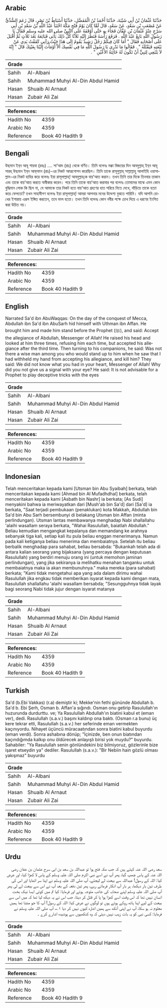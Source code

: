 ## Arabic


<div dir="rtl" lang="ar" style={{fontSize:'larger',backgroundColor:'#f8f9fa',padding:20}}>
حَدَّثَنَا عُثْمَانُ بْنُ أَبِي شَيْبَةَ، حَدَّثَنَا أَحْمَدُ بْنُ الْمُفَضَّلِ، حَدَّثَنَا أَسْبَاطُ بْنُ نَصْرٍ، قَالَ زَعَمَ السُّدِّيُّ عَنْ مُصْعَبِ بْنِ سَعْدٍ، عَنْ سَعْدٍ، قَالَ لَمَّا كَانَ يَوْمُ فَتْحِ مَكَّةَ اخْتَبَأَ عَبْدُ اللَّهِ بْنُ سَعْدِ بْنِ أَبِي سَرْحٍ عِنْدَ عُثْمَانَ بْنِ عَفَّانَ فَجَاءَ بِهِ حَتَّى أَوْقَفَهُ عَلَى النَّبِيِّ صلى الله عليه وسلم فَقَالَ يَا رَسُولَ اللَّهِ بَايِعْ عَبْدَ اللَّهِ ‏.‏ فَرَفَعَ رَأْسَهُ فَنَظَرَ إِلَيْهِ ثَلاَثًا كُلُّ ذَلِكَ يَأْبَى فَبَايَعَهُ بَعْدَ ثَلاَثٍ ثُمَّ أَقْبَلَ عَلَى أَصْحَابِهِ فَقَالَ ‏"‏ أَمَا كَانَ فِيكُمْ رَجُلٌ رَشِيدٌ يَقُومُ إِلَى هَذَا حَيْثُ رَآنِي كَفَفْتُ يَدِي عَنْ بَيْعَتِهِ فَيَقْتُلَهُ ‏"‏ ‏.‏ فَقَالُوا مَا نَدْرِي يَا رَسُولَ اللَّهِ مَا فِي نَفْسِكَ أَلاَّ أَوْمَأْتَ إِلَيْنَا بِعَيْنِكَ قَالَ ‏"‏ إِنَّهُ لاَ يَنْبَغِي لِنَبِيٍّ أَنْ تَكُونَ لَهُ خَائِنَةُ الأَعْيُنِ ‏"‏ ‏.‏
</div>
<div style={{backgroundColor:'#f8f9fa',padding:20, marginBottom: 10}}><table> <thead> <tr> <th>Grade</th> <th></th> </tr> </thead> <tbody> <tr><td>Sahih</td><td>Al-Albani</td></tr><tr><td>Sahih</td><td>Muhammad Muhyi Al-Din Abdul Hamid</td></tr><tr><td>Hasan</td><td>Shuaib Al Arnaut</td></tr><tr><td>Hasan</td><td>Zubair Ali Zai</td></tr></tbody></table><table> <thead> <tr> <th>References:</th> <th></th> </tr> </thead> <tbody><tr><td>Hadith No</td><td>4359</td></tr><tr><td>Arabic No</td><td>4359</td></tr><tr><td>Reference</td><td>Book 40 Hadith 9</td></tr></tbody></table></div>

## Bengali


<div dir="ltr" lang="bn" style={{fontSize:'larger',backgroundColor:'#f8f9fa',padding:20}}>
উছমান ইব্‌ন আবূ শায়বা (রহঃ) .... সা’আদ (রাঃ) থেকে বর্ণিত। তিনি বলেনঃ মক্কা বিজয়ের দিন আবদুল্লাহ্‌ ইব্‌ন আবূ সারহ্‌ উছমান ইব্‌ন আফ্‌ফান (রাঃ)-এর নিকট আত্মগোপন করেছিল। তিনি তাকে রাসূলুল্লাহ্‌ সাল্লাল্লাহু আলাইহি ওয়াসাল্লাম-এর নিকট হাযির করে বলেনঃ ইয়া রাসূলাল্লাহ্‌! আবদুল্লাহ্‌কে বায়’আত করান। তখন তিনি তার দিকে তিনবার তাকান এবং তাকে বায়’আত করতে অস্বীকার করেন। পরে তিনি তাকে বায়’আত করাবার পর বলেনঃ তোমাদের মাঝে এমন কোন বুদ্ধিমান লোক কি ছিল না, যে আমাকে তার নিকট হতে বায়’আত গ্রহণের হাত সরিয়ে নিতে দেখে, দাঁড়িয়ে তাকে হত্যা করে ফেলতো? তখন সাহাবীগণ বলেনঃ ইয়া রাসূলাল্লাহ্‌! আমরা আপনার মনের উদ্দেশ্য বুঝতে পারিনি। যদি আপনি চোখের ইশারায় এরূপ ইঙ্গিত করতেন, তবে ভাল হতো। তখন তিনি বলেনঃ কোন নবীর পক্ষে চোখ দিয়ে এ ধরণের ইংগিত করা উচিত নয়।
</div>
<div style={{backgroundColor:'#f8f9fa',padding:20, marginBottom: 10}}><table> <thead> <tr> <th>Grade</th> <th></th> </tr> </thead> <tbody> <tr><td>Sahih</td><td>Al-Albani</td></tr><tr><td>Sahih</td><td>Muhammad Muhyi Al-Din Abdul Hamid</td></tr><tr><td>Hasan</td><td>Shuaib Al Arnaut</td></tr><tr><td>Hasan</td><td>Zubair Ali Zai</td></tr></tbody></table><table> <thead> <tr> <th>References:</th> <th></th> </tr> </thead> <tbody><tr><td>Hadith No</td><td>4359</td></tr><tr><td>Arabic No</td><td>4359</td></tr><tr><td>Reference</td><td>Book 40 Hadith 9</td></tr></tbody></table></div>

## English


<div dir="ltr" lang="en" style={{fontSize:'larger',backgroundColor:'#f8f9fa',padding:20}}>
Narrated Sa'd ibn AbuWaqqas: On the day of the conquest of Mecca, Abdullah ibn Sa'd ibn AbuSarh hid himself with Uthman ibn Affan. He brought him and made him stand before the Prophet (ﷺ), and said: Accept the allegiance of Abdullah, Messenger of Allah! He raised his head and looked at him three times, refusing him each time, but accepted his allegiance after the third time. Then turning to his companions, he said: Was not there a wise man among you who would stand up to him when he saw that I had withheld my hand from accepting his allegiance, and kill him? They said: We did not know what you had in your heart, Messenger of Allah! Why did you not give us a signal with your eye? He said: It is not advisable for a Prophet to play deceptive tricks with the eyes
</div>
<div style={{backgroundColor:'#f8f9fa',padding:20, marginBottom: 10}}><table> <thead> <tr> <th>Grade</th> <th></th> </tr> </thead> <tbody> <tr><td>Sahih</td><td>Al-Albani</td></tr><tr><td>Sahih</td><td>Muhammad Muhyi Al-Din Abdul Hamid</td></tr><tr><td>Hasan</td><td>Shuaib Al Arnaut</td></tr><tr><td>Hasan</td><td>Zubair Ali Zai</td></tr></tbody></table><table> <thead> <tr> <th>References:</th> <th></th> </tr> </thead> <tbody><tr><td>Hadith No</td><td>4359</td></tr><tr><td>Arabic No</td><td>4359</td></tr><tr><td>Reference</td><td>Book 40 Hadith 9</td></tr></tbody></table></div>

## Indonesian


<div dir="ltr" lang="id" style={{fontSize:'larger',backgroundColor:'#f8f9fa',padding:20}}>
Telah menceritakan kepada kami [Utsman bin Abu Syaibah] berkata, telah menceritakan kepada kami [Ahmad bin Al Mufadhdhal] berkata, telah menceritakan kepada kami [Asbath bin Nashr] ia berkata; [As Sudi] menyakini bahwa ia meriwayatkan dari [Mush'ab bin Sa'd] dari [Sa'd] ia berkata, "Saat terjadi pembukaan (penaklukan) kota Makkah, Abdullah bin Sa'd bin Abu Sarh bersembunyi di belakang Utsman bin Affan (minta perlindungan). Utsman lantas membawanya menghadap Nabi shallallahu 'alaihi wasallam seraya berkata, "Wahai Rasulullah, baiatlah Abdullah." Beliau kemudian mengangkat kepalanya dan memandang ke arahnya sebanyak tiga kali, setiap kali itu pula beliau enggan menerimanya. Namun pada kali ketiganya beliau menerima dan membaiatnya. Setelah itu beliau berbalik menghadap para sahabat, beliau bersabda: "Bukankah telah ada di antara kalian seorang yang bijaksana (yang percaya dengan keputusan Rasulullah) yang berdiri menuju orang ini (untuk memohon jaminan perlindungan), yang jika sekiranya ia melihatku menahan tanganku untuk membaiatnya maka ia akan membunuhnya." maka mereka (para sahabat) berkata; "Kami tidak mengetahui apa yang ada dalam dirimu wahai Rasulullah jika engkau tidak memberikan isyarat kepada kami dengan mata, Rasulullah shallallahu 'alaihi wasallam bersabda; "Sesungguhnya tidak layak bagi seorang Nabi tidak jujur dengan isyarat matanya
</div>
<div style={{backgroundColor:'#f8f9fa',padding:20, marginBottom: 10}}><table> <thead> <tr> <th>Grade</th> <th></th> </tr> </thead> <tbody> <tr><td>Sahih</td><td>Al-Albani</td></tr><tr><td>Sahih</td><td>Muhammad Muhyi Al-Din Abdul Hamid</td></tr><tr><td>Hasan</td><td>Shuaib Al Arnaut</td></tr><tr><td>Hasan</td><td>Zubair Ali Zai</td></tr></tbody></table><table> <thead> <tr> <th>References:</th> <th></th> </tr> </thead> <tbody><tr><td>Hadith No</td><td>4359</td></tr><tr><td>Arabic No</td><td>4359</td></tr><tr><td>Reference</td><td>Book 40 Hadith 9</td></tr></tbody></table></div>

## Turkish


<div dir="ltr" lang="tr" style={{fontSize:'larger',backgroundColor:'#f8f9fa',padding:20}}>
Sa'd (b.Ebi Vakkas) (r.a) demiştir ki; Mekke'nin fethi gününde Abdullah b. Sa'd b. Ebi Şerh, Osman b. Affan'a sığındı. Osman onu getirip Rasulullah'ın huzurunda durdurttu. ve; Ya Rasulullah Abdullah'ın biatini kabul et (eman ver), dedi. Rasulullah (s.a.v.) başını kaldırıp ona baktı. (Osman r.a bunu) üç kere tekrar etti, Rasulullah (s.a.v.) her seferinde eman vermekten kaçınıyordu. Nihayet üçüncü müracaatından sonra biatini kabul buyurdu (eman verdi). Sonra ashabına dönüp; "İçinizde, ben onun biatından kaçındığımda kalkıp onu öldürecek anlayışlı birisi yok muydu?" buyurdu. Sahabiler: "Ya Rasulullah senin gönlündekini biz bilmiyoruz, gözlerinle bize işaret etseydin ya" dediler. Rasulullah (s.a.v.): "Bir Nebiin hain gözlü olması yakışmaz" buyurdu
</div>
<div style={{backgroundColor:'#f8f9fa',padding:20, marginBottom: 10}}><table> <thead> <tr> <th>Grade</th> <th></th> </tr> </thead> <tbody> <tr><td>Sahih</td><td>Al-Albani</td></tr><tr><td>Sahih</td><td>Muhammad Muhyi Al-Din Abdul Hamid</td></tr><tr><td>Hasan</td><td>Shuaib Al Arnaut</td></tr><tr><td>Hasan</td><td>Zubair Ali Zai</td></tr></tbody></table><table> <thead> <tr> <th>References:</th> <th></th> </tr> </thead> <tbody><tr><td>Hadith No</td><td>4359</td></tr><tr><td>Arabic No</td><td>4359</td></tr><tr><td>Reference</td><td>Book 40 Hadith 9</td></tr></tbody></table></div>

## Urdu


<div dir="rtl" lang="ur" style={{fontSize:'larger',backgroundColor:'#f8f9fa',padding:20}}>
سعد رضی اللہ عنہ کہتے ہیں کہ جب مکہ فتح ہوا تو عبداللہ بن سعد بن ابی سرح عثمان بن عفان رضی اللہ عنہ کے پاس چھپ گیا، پھر آپ نے اسے نبی اکرم صلی اللہ علیہ وسلم کے پاس لا کھڑا کیا، اور عرض کیا: اللہ کے رسول! عبداللہ سے بیعت لے لیجئے، آپ صلی اللہ علیہ وسلم نے اپنا سر اٹھایا اور اس کی طرف تین بار دیکھا، ہر بار آپ انکار فرماتے رہے، پھر تین دفعہ کے بعد آپ نے اس سے بیعت لے لی پھر آپ صلی اللہ علیہ وسلم اپنے صحابہ کی جانب متوجہ ہوئے اور فرمایا: کیا تم میں کوئی ایسا نیک بخت انسان نہیں تھا کہ اس وقت اسے کھڑا ہوا پا کر قتل کر دیتا، جب اس نے یہ دیکھ لیا تھا کہ میں اس سے بیعت کے لیے اپنا ہاتھ روکے ہوئے ہوں تو لوگوں نے عرض کیا: اللہ کے رسول! آپ کا جو منشا تھا ہمیں معلوم نہ ہو سکا، آپ نے اپنی آنکھ سے ہمیں اشارہ کیوں نہیں کر دیا ۱؎، آپ صلی اللہ علیہ وسلم نے فرمایا: کسی نبی کو یہ بات زیب نہیں دیتی کہ وہ کنکھیوں سے پوشیدہ اشارے کرے ۔
</div>
<div style={{backgroundColor:'#f8f9fa',padding:20, marginBottom: 10}}><table> <thead> <tr> <th>Grade</th> <th></th> </tr> </thead> <tbody> <tr><td>Sahih</td><td>Al-Albani</td></tr><tr><td>Sahih</td><td>Muhammad Muhyi Al-Din Abdul Hamid</td></tr><tr><td>Hasan</td><td>Shuaib Al Arnaut</td></tr><tr><td>Hasan</td><td>Zubair Ali Zai</td></tr></tbody></table><table> <thead> <tr> <th>References:</th> <th></th> </tr> </thead> <tbody><tr><td>Hadith No</td><td>4359</td></tr><tr><td>Arabic No</td><td>4359</td></tr><tr><td>Reference</td><td>Book 40 Hadith 9</td></tr></tbody></table></div>